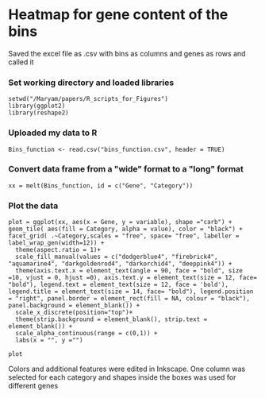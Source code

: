 # Heatmap for gene content of the bins

Saved the excel file as .csv with bins as columns and genes as rows and called it 

### Set working directory and loaded libraries
```
setwd("/Maryam/papers/R_scripts_for_Figures")
library(ggplot2)
library(reshape2)
```

### Uploaded my data to R
```
Bins_function <- read.csv("bins_function.csv", header = TRUE)
```

### Convert data frame from a "wide" format to a "long" format

```
xx = melt(Bins_function, id = c("Gene", "Category"))
```
### Plot the data

```
plot = ggplot(xx, aes(x = Gene, y = variable), shape ="carb") + geom_tile( aes(fill = Category, alpha = value), color = "black") + facet_grid( .~Category,scales = "free", space= "free", labeller = label_wrap_gen(width=12)) +
  theme(aspect.ratio = 1)+
  scale_fill_manual(values = c("dodgerblue4", "firebrick4", "aquamarine4", "darkgoldenrod4", "darkorchid4", "deeppink4")) +
  theme(axis.text.x = element_text(angle = 90, face = "bold", size =10, vjust = 0, hjust =0), axis.text.y = element_text(size = 12, face= "bold"), legend.text = element_text(size = 12, face = 'bold'), legend.title = element_text(size = 14, face= "bold"), legend.position = "right", panel.border = element_rect(fill = NA, colour = "black"), panel.background = element_blank()) +
  scale_x_discrete(position="top")+
  theme(strip.background = element_blank(), strip.text = element_blank()) +
  scale_alpha_continuous(range = c(0,1)) +
  labs(x = "", y ="")

plot
```

Colors and additional features were edited in Inkscape. One column was selected for each category and shapes inside the boxes was used for different genes